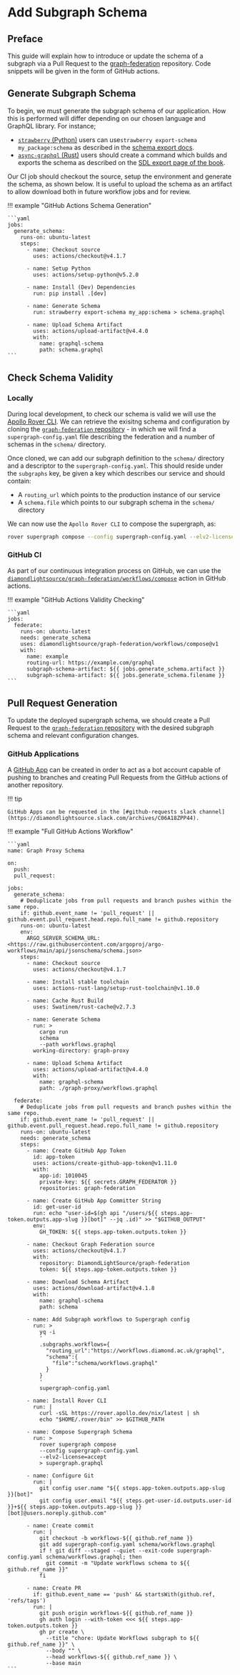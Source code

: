 # Add Subgraph Schema

## Preface

This guide will explain how to introduce or update the schema of a subgraph via a Pull Request to the [graph-federation](https://github.com/DiamondLightSource/graph-federation/) repository.
Code snippets will be given in the form of GitHub actions.

## Generate Subgraph Schema

To begin, we must generate the subgraph schema of our application.
How this is performed will differ depending on our chosen language and GraphQL library.
For instance;

- [`strawberry` (Python)](https://strawberry.rocks/) users can use`strawberry export-schema my_package:schema` as described in the [schema export docs](https://strawberry.rocks/docs/guides/schema-export).
- [`async-graphql` (Rust)](https://crates.io/crates/async-graphql) users should create a command which builds and exports the schema as described on the [SDL export page of the book](https://async-graphql.github.io/async-graphql/en/sdl_export.html).

Our CI job should checkout the source, setup the environment and generate the schema, as shown below.
It is useful to upload the schema as an artifact to allow download both in future workflow jobs and for review.

!!! example "GitHub Actions Schema Generation"

    ```yaml
    jobs:
      generate_schema:
        runs-on: ubuntu-latest
        steps:
          - name: Checkout source
            uses: actions/checkout@v4.1.7

          - name: Setup Python
            uses: actions/setup-python@v5.2.0

          - name: Install (Dev) Dependencies
            run: pip install .[dev]
            
          - name: Generate Schema
            run: strawberry export-schema my_app:schema > schema.graphql

          - name: Upload Schema Artifact
            uses: actions/upload-artifact@v4.4.0
            with:
              name: graphql-schema
              path: schema.graphql
    ```

## Check Schema Validity

### Locally

During local development, to check our schema is valid we will use the [Apollo Rover CLI](https://www.apollographql.com/docs/rover/).
We can retrieve the exisitng schema and configuration by cloning the [`graph-federation` repository](https://github.com/DiamondLightSource/graph-federation/) - in which we will find a `supergraph-config.yaml` file describing the federation and a number of schemas in the `schema/` directory.

Once cloned, we can add our subgraph definition to the `schema/` directory and a descriptor to the `supergraph-config.yaml`.
This should reside under the `subgraphs` key, be given a key which describes our service and should contain:

- A `routing_url` which points to the production instance of our service
- A `schema.file` which points to our subgraph schema in the `schema/` directory

We can now use the `Apollo Rover CLI` to compose the supergraph, as:

```bash
rover supergraph compose --config supergraph-config.yaml --elv2-license accept
```

### GitHub CI

As part of our continuous integration process on GitHub, we can use the [`diamondlightsource/graph-federation/workflows/compose`](https://github.com/DiamondLightSource/graph-federation/tree/main/workflows/compose) action in GitHub actions.

!!! example "GitHub Actions Validity Checking"

    ```yaml
    jobs:
      federate:
        runs-on: ubuntu-latest
        needs: generate_schema
        uses: diamondlightsource/graph-federation/workflows/compose@v1
        with:
          name: example
          routing-url: https://example.com/graphql
          subgraph-schema-artifact: ${{ jobs.generate_schema.artifact }}
          subgraph-schema-artifact: ${{ jobs.generate_schema.filename }}
    ```

## Pull Request Generation

To update the deployed supergraph schema, we should create a Pull Request to the [`graph-federation` repository](https://github.com/DiamondLightSource/graph-federation/) with the desired subgraph schema and relevant configuration changes.

### GitHub Applications

A [GitHub App](https://docs.github.com/en/apps/creating-github-apps/about-creating-github-apps/about-creating-github-apps) can be created in order to act as a bot account capable of pushing to branches and creating Pull Requests from the GitHub actions of another repository.

!!! tip

    GitHub Apps can be requested in the [#github-requests slack channel](https://diamondlightsource.slack.com/archives/C06A18ZPP44).

!!! example "Full GitHub Actions Workflow"

    ```yaml
    name: Graph Proxy Schema

    on:
      push:
      pull_request:

    jobs:
      generate_schema:
        # Deduplicate jobs from pull requests and branch pushes within the same repo.
        if: github.event_name != 'pull_request' || github.event.pull_request.head.repo.full_name != github.repository
        runs-on: ubuntu-latest
        env:
          ARGO_SERVER_SCHEMA_URL: <https://raw.githubusercontent.com/argoproj/argo-workflows/main/api/jsonschema/schema.json>
        steps:
          - name: Checkout source
            uses: actions/checkout@v4.1.7

          - name: Install stable toolchain
            uses: actions-rust-lang/setup-rust-toolchain@v1.10.0

          - name: Cache Rust Build
            uses: Swatinem/rust-cache@v2.7.3

          - name: Generate Schema
            run: >
              cargo run
              schema
              --path workflows.graphql
            working-directory: graph-proxy

          - name: Upload Schema Artifact
            uses: actions/upload-artifact@v4.4.0
            with:
              name: graphql-schema
              path: ./graph-proxy/workflows.graphql

      federate:
        # Deduplicate jobs from pull requests and branch pushes within the same repo.
        if: github.event_name != 'pull_request' || github.event.pull_request.head.repo.full_name != github.repository
        runs-on: ubuntu-latest
        needs: generate_schema
        steps:
          - name: Create GitHub App Token
            id: app-token
            uses: actions/create-github-app-token@v1.11.0
            with:
              app-id: 1010045
              private-key: ${{ secrets.GRAPH_FEDERATOR }}
              repositories: graph-federation

          - name: Create GitHub App Committer String
            id: get-user-id
            run: echo "user-id=$(gh api "/users/${{ steps.app-token.outputs.app-slug }}[bot]" --jq .id)" >> "$GITHUB_OUTPUT"
            env:
              GH_TOKEN: ${{ steps.app-token.outputs.token }}

          - name: Checkout Graph Federation source
            uses: actions/checkout@v4.1.7
            with:
              repository: DiamondLightSource/graph-federation
              token: ${{ steps.app-token.outputs.token }}

          - name: Download Schema Artifact
            uses: actions/download-artifact@v4.1.8
            with:
              name: graphql-schema
              path: schema

          - name: Add Subgraph workflows to Supergraph config
            run: >
              yq -i
              '
              .subgraphs.workflows={
                "routing_url":"https://workflows.diamond.ac.uk/graphql",
                "schema":{
                  "file":"schema/workflows.graphql"
                }
              }
              '
              supergraph-config.yaml

          - name: Install Rover CLI
            run: |
              curl -sSL https://rover.apollo.dev/nix/latest | sh
              echo "$HOME/.rover/bin" >> $GITHUB_PATH

          - name: Compose Supergraph Schema
            run: >
              rover supergraph compose
              --config supergraph-config.yaml
              --elv2-license=accept
              > supergraph.graphql

          - name: Configure Git
            run: |
              git config user.name "${{ steps.app-token.outputs.app-slug }}[bot]"
              git config user.email "${{ steps.get-user-id.outputs.user-id }}+${{ steps.app-token.outputs.app-slug }}[bot]@users.noreply.github.com"

          - name: Create commit
            run: |
              git checkout -b workflows-${{ github.ref_name }}
              git add supergraph-config.yaml schema/workflows.graphql
              if ! git diff --staged --quiet --exit-code supergraph-config.yaml schema/workflows.graphql; then
                git commit -m "Update workflows schema to ${{ github.ref_name }}"
              fi

          - name: Create PR
            if: github.event_name == 'push' && startsWith(github.ref, 'refs/tags')
            run: |
              git push origin workflows-${{ github.ref_name }}
              gh auth login --with-token <<< ${{ steps.app-token.outputs.token }}
              gh pr create \
                --title "chore: Update Workflows subgraph to ${{ github.ref_name }}" \
                --body "" \
                --head workflows-${{ github.ref_name }} \
                --base main
    ```
